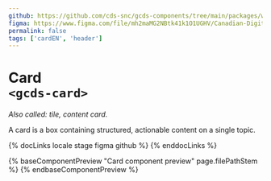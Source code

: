 ```yaml
---
github: https://github.com/cds-snc/gcds-components/tree/main/packages/web/src/components/gcds-card
figma: https://www.figma.com/file/mh2maMG2NBtk41k1O1UGHV/Canadian-Digital-Service%E2%80%A8---GC-Design-System?type=design&node-id=5757-12701&mode=design&t=qwNFRgCKhnoUtRXO-0
permalink: false
tags: ['cardEN', 'header']
---
```


# Card <br>`<gcds-card>`

_Also called: tile, content card._

A card is a box containing structured, actionable content on a single topic.

{% docLinks locale stage figma github %}
{% enddocLinks %}

{% baseComponentPreview "Card component preview" page.filePathStem %}
{% endbaseComponentPreview %}
